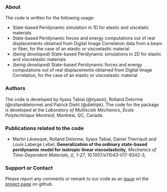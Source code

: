 ### About

The code is written for the following usage:
* State-based Peridynamic simulation in 1D for elastic and viscelatic materials
* State-based Peridynamic forces and energy computations out of real displacements obtained from Digital Image Correlation data from a beam or fiber, for the case of an elastic or viscoelastic material
* _(being developed)_ State-based Peridynamic simulations in 2D for elastic and viscoelastic materials
* _(being developed)_ State-based Peridynamic forces and energy computations out of real displacements obtained from Digital Image Correlation, for the case of an elastic or viscoelastic material

### Authors 
The code is developed by Ilyass Tabiai (@ilyasst), Rolland Delorme (@rollanddelorme) and Patrick Diehl (@diehlpk). The code for the package is developed at the _Laboratory of Multiscale Mechanics_, _École Polytechnique Montréal_, Montréal, QC, Canada.

### Publications related to the code

* Martin Lévesque, Rolland Delorme, Ilyass Tabiai, Daniel Therriault and Louis Laberge Lebel, **Generalization of the ordinary state-based peridynamic model for isotropic linear viscoelasticity**, _Mechanics of Time-Dependent Materials, (), 1-27_, 10.1007/s11043-017-9342-3, 

### Support or Contact
Please report any comments or remark to our code as an [issue](https://github.com/lm2-poly/PeriPyDIC/issues) on the [project page](https://github.com/lm2-poly/PeriPyDIC) on github.
